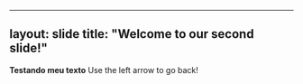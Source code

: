 ---
layout: slide
title: "Welcome to our second slide!"
--
**Testando meu texto**
Use the left arrow to go back!
